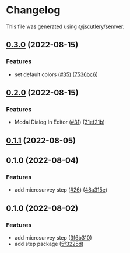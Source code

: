 # Changelog

This file was generated using [@jscutlery/semver](https://github.com/jscutlery/semver).

## [0.3.0](https://github.com/Samelogic/microsurveys/compare/microsurveys-step-0.2.0...microsurveys-step-0.3.0) (2022-08-15)


### Features

* set default colors ([#35](https://github.com/Samelogic/microsurveys/issues/35)) ([7536bc6](https://github.com/Samelogic/microsurveys/commit/7536bc6c0af75083c03f83d86f318500c8a6b86a))

## [0.2.0](https://github.com/Samelogic/microsurveys/compare/microsurveys-step-0.1.1...microsurveys-step-0.2.0) (2022-08-15)

### Features

- Modal Dialog In Editor ([#31](https://github.com/Samelogic/microsurveys/issues/31)) ([31ef21b](https://github.com/Samelogic/microsurveys/commit/31ef21b892fbab85f029f24a507466595ae7dc34))

## [0.1.1](https://github.com/Samelogic/microsurveys/compare/microsurveys-step-0.1.0...microsurveys-step-0.1.1) (2022-08-05)

## 0.1.0 (2022-08-04)

### Features

- add microsurvey step ([#26](https://github.com/Samelogic/microsurveys/issues/26)) ([48a315e](https://github.com/Samelogic/microsurveys/commit/48a315e64c8eab2d1cd1ceb78de76412e1e3d5af))

## 0.1.0 (2022-08-02)

### Features

- add microsurvey step ([3f6b310](https://github.com/Samelogic/microsurveys/commit/3f6b310058e05b98539a10eca549a61e1fba699d))
- add step package ([5f3225d](https://github.com/Samelogic/microsurveys/commit/5f3225d0fbd898c074510752ceb54c0f4c882b15))
